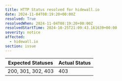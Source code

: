 ```yaml
---
title: HTTP Status resolved for hidewall.io
date: 2024-11-04T08:19:20+00:00Z
resolved: True
resolvedWhen: 2024-11-04T08:19:20+00:00Z
resolvedStartTime: 2024-10-25T21:09:43.161639+00:00
severity: notice
affected:
  - hidewall.io
section: issue
---
```


| Expected Statuses | Actual Status  |
|-------------------|----------------|
| 200, 301, 302, 403 | 403 |
